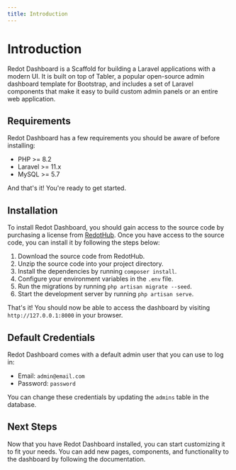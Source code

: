 ```yaml
---
title: Introduction
---
```


# Introduction

Redot Dashboard is a Scaffold for building a Laravel applications with a modern UI. It is built on top of Tabler, a popular open-source admin dashboard template for Bootstrap, and includes a set of Laravel components that make it easy to build custom admin panels or an entire web application.

## Requirements

Redot Dashboard has a few requirements you should be aware of before installing:

- PHP >= 8.2
- Laravel >= 11.x
- MySQL >= 5.7

And that's it! You're ready to get started.

## Installation

To install Redot Dashboard, you should gain access to the source code by purchasing a license from [RedotHub](https://redothub.com/access-requests/create). Once you have access to the source code, you can install it by following the steps below:

1. Download the source code from RedotHub.
2. Unzip the source code into your project directory.
3. Install the dependencies by running `composer install`.
4. Configure your environment variables in the `.env` file.
5. Run the migrations by running `php artisan migrate --seed`.
6. Start the development server by running `php artisan serve`.

That's it! You should now be able to access the dashboard by visiting `http://127.0.0.1:8000` in your browser.

## Default Credentials

Redot Dashboard comes with a default admin user that you can use to log in:

- Email: `admin@email.com`
- Password: `password`

You can change these credentials by updating the `admins` table in the database.

## Next Steps

Now that you have Redot Dashboard installed, you can start customizing it to fit your needs. You can add new pages, components, and functionality to the dashboard by following the documentation.